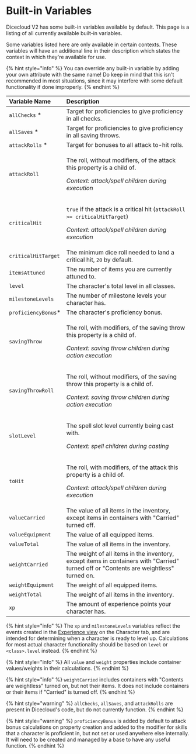 # Built-in Variables

Dicecloud V2 has some built-in variables available by default. This page is a listing of all currently available built-in variables.

Some variables listed here are only available in certain contexts. These variables will have an additional line in their description which states the context in which they're available for use.

{% hint style="info" %}
You can override any built-in variable by adding your own attribute with the same name! Do keep in mind that this isn't recommended in most situations, since it may interfere with some default functionality if done improperly.
{% endhint %}

<table>
  <thead>
    <tr>
      <th style="text-align:left">Variable Name</th>
      <th style="text-align:left">Description</th>
    </tr>
  </thead>
  <tbody>
    <tr>
      <td style="text-align:left"><code>allChecks</code> *</td>
      <td style="text-align:left">Target for proficiencies to give proficiency in all checks.</td>
    </tr>
    <tr>
      <td style="text-align:left"><code>allSaves</code> *</td>
      <td style="text-align:left">Target for proficiencies to give proficiency in all saving throws.</td>
    </tr>
    <tr>
      <td style="text-align:left"><code>attackRolls</code> *</td>
      <td style="text-align:left">Target for bonuses to all attack to-hit rolls.</td>
    </tr>
    <tr>
      <td style="text-align:left"><code>attackRoll</code>
      </td>
      <td style="text-align:left">
        <p>The roll, without modifiers, of the attack this property is a child of.</p>
        <p><em>Context: attack/spell children during execution</em>
        </p>
      </td>
    </tr>
    <tr>
      <td style="text-align:left"><code>criticalHit</code>
      </td>
      <td style="text-align:left">
        <p><code>true</code> if the attack is a critical hit (<code>attackRoll &gt;= criticalHitTarget</code>)</p>
        <p><em>Context: attack/spell children during execution</em>
        </p>
      </td>
    </tr>
    <tr>
      <td style="text-align:left"><code>criticalHitTarget</code>
      </td>
      <td style="text-align:left">The minimum dice roll needed to land a critical hit, <code>20</code> by
        default.</td>
    </tr>
    <tr>
      <td style="text-align:left"><code>itemsAttuned</code>
      </td>
      <td style="text-align:left">The number of items you are currently attuned to.</td>
    </tr>
    <tr>
      <td style="text-align:left"><code>level</code>
      </td>
      <td style="text-align:left">The character&apos;s total level in all classes.</td>
    </tr>
    <tr>
      <td style="text-align:left"><code>milestoneLevels</code>
      </td>
      <td style="text-align:left">The number of milestone levels your character has.</td>
    </tr>
    <tr>
      <td style="text-align:left"><code>proficiencyBonus</code>*</td>
      <td style="text-align:left">The character&apos;s proficiency bonus.</td>
    </tr>
    <tr>
      <td style="text-align:left"><code>savingThrow</code>
      </td>
      <td style="text-align:left">
        <p>The roll, with modifiers, of the saving throw this property is a child
          of.</p>
        <p><em>Context: saving throw children during action execution</em>
        </p>
      </td>
    </tr>
    <tr>
      <td style="text-align:left"><code>savingThrowRoll</code>
      </td>
      <td style="text-align:left">
        <p>The roll, without modifiers, of the saving throw this property is a child
          of.</p>
        <p><em>Context: saving throw children during action execution</em>
        </p>
      </td>
    </tr>
    <tr>
      <td style="text-align:left"><code>slotLevel</code>
      </td>
      <td style="text-align:left">
        <p>The spell slot level currently being cast with.</p>
        <p><em>Context: spell children during casting</em>
        </p>
      </td>
    </tr>
    <tr>
      <td style="text-align:left"><code>toHit</code>
      </td>
      <td style="text-align:left">
        <p>The roll, with modifiers, of the attack this property is a child of.</p>
        <p><em>Context: attack/spell children during execution</em>
        </p>
      </td>
    </tr>
    <tr>
      <td style="text-align:left"><code>valueCarried</code>
      </td>
      <td style="text-align:left">The value of all items in the inventory, except items in containers with
        &quot;Carried&quot; turned off.</td>
    </tr>
    <tr>
      <td style="text-align:left"><code>valueEquipment</code>
      </td>
      <td style="text-align:left">The value of all equipped items.</td>
    </tr>
    <tr>
      <td style="text-align:left"><code>valueTotal</code>
      </td>
      <td style="text-align:left">The value of all items in the inventory.</td>
    </tr>
    <tr>
      <td style="text-align:left"><code>weightCarried</code>
      </td>
      <td style="text-align:left">The weight of all items in the inventory, except items in containers with
        &quot;Carried&quot; turned off or &quot;Contents are weightless&quot; turned
        on.</td>
    </tr>
    <tr>
      <td style="text-align:left"><code>weightEquipment</code>
      </td>
      <td style="text-align:left">The weight of all equipped items.</td>
    </tr>
    <tr>
      <td style="text-align:left"><code>weightTotal</code>
      </td>
      <td style="text-align:left">The weight of all items in the inventory.</td>
    </tr>
    <tr>
      <td style="text-align:left"><code>xp</code>
      </td>
      <td style="text-align:left">The amount of experience points your character has.</td>
    </tr>
  </tbody>
</table>

{% hint style="info" %}
The `xp` and `milestoneLevels` variables reflect the events created in the [Experience view](../creating-your-first-character/the-character-tab.md#levels) on the Character tab, and are intended for determining when a character is ready to level up. Calculations for most actual character functionality should be based on `level` or `<class>.level` instead.
{% endhint %}

{% hint style="info" %}
All `value` and `weight` properties include container values/weights in their calculations.
{% endhint %}

{% hint style="info" %}
`weightCarried` includes containers with "Contents are weightless" turned on, but not their items. It does not include containers or their items if "Carried" is turned off.
{% endhint %}

{% hint style="warning" %}
`allChecks`, `allSaves`, and `attackRolls` are present in Dicecloud's code, but do not currently function.
{% endhint %}

{% hint style="warning" %}
`proficiencyBonus` is added by default to attack bonus calculations on property creation and added to the modifier for skills that a character is proficient in, but not set or used anywhere else internally. It will need to be created and managed by a base to have any useful function.
{% endhint %}

